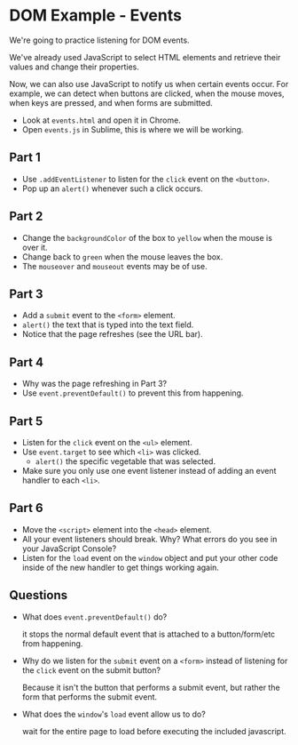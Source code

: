 # DOM Example - Events

We're going to practice listening for DOM events.

We've already used JavaScript to select HTML elements and retrieve
their values and change their properties.

Now, we can also use JavaScript to notify us when certain events
occur. For example, we can detect when buttons are clicked, when the
mouse moves, when keys are pressed, and when forms are submitted.

- Look at `events.html` and open it in Chrome.
- Open `events.js` in Sublime, this is where we will be working.

## Part 1

- Use `.addEventListener` to listen for the `click` event on the
`<button>`.
- Pop up an `alert()` whenever such a click occurs.

## Part 2

- Change the `backgroundColor` of the box to `yellow` when the mouse
  is over it.
- Change back to `green` when the mouse leaves the box.
- The `mouseover` and `mouseout` events may be of use.

## Part 3

- Add a `submit` event to the `<form>` element.
- `alert()` the text that is typed into the text field.
- Notice that the page refreshes (see the URL bar).

## Part 4

- Why was the page refreshing in Part 3?
- Use `event.preventDefault()` to prevent this from happening.

## Part 5

- Listen for the `click` event on the `<ul>` element.
- Use `event.target` to see which `<li>` was clicked.
    - `alert()` the specific vegetable that was selected.
- Make sure you only use one event listener instead of adding an event
  handler to each `<li>`.

## Part 6

- Move the `<script>` element into the `<head>` element.
- All your event listeners should break.  Why? What errors do you see
  in your JavaScript Console?
- Listen for the `load` event on the `window` object and put your
  other code inside of the new handler to get things working again.

## Questions

- What does `event.preventDefault()` do?

	it stops the normal default event that is attached to a button/form/etc from happening.

- Why do we listen for the `submit` event on a `<form>` instead of
  listening for the `click` event on the submit button?

	Because it isn't the button that performs a submit event, but rather the form that performs the submit event. 

- What does the `window`'s `load` event allow us to do?

	wait for the entire page to load before executing the included javascript.